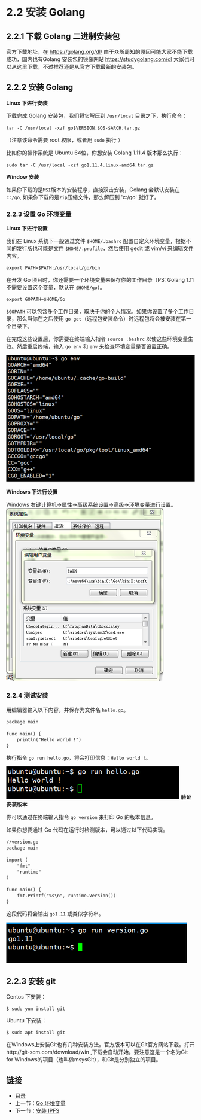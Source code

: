 # 2.2 安装 Golang


## 2.2.1 下载 Golang 二进制安装包

官方下载地址，在 https://golang.org/dl/ 由于众所周知的原因可能大家不能下载成功，国内也有Golang 安装包的镜像网站 https://studygolang.com/dl 大家也可以从这里下载，不过推荐还是从官方下载最新的安装包。

## 2.2.2 安装 Golang

**Linux 下进行安装**
	
下载完成 Golang 安装包，我们将它解压到 `/usr/local` 目录之下，执行命令：

`tar -C /usr/local -xzf go$VERSION.$OS-$ARCH.tar.gz` 

（注意该命令需要 root 权限，或者用 `sudo` 执行 ）
    
比如你的操作系统是 Ubuntu 64位，你想安装 Golang 1.11.4 版本那么执行：

`sudo tar -C /usr/local -xzf go1.11.4.linux-amd64.tar.gz`

**Window 安装**

如果你下载的是`MSI`版本的安装程序，直接双击安装，Golang 会默认安装在 `c:/go`,
	如果你下载的是`zip`压缩文件，那么解压到 'c:/go' 就好了。 


### 2.2.3 设置 Go 环境变量

**Linux 下进行设置**

我们在 Linux 系统下一般通过文件 `$HOME/.bashrc` 配置自定义环境变量，根据不同的发行版也可能是文件 `$HOME/.profile`，然后使用 gedit 或 vim/vi 来编辑文件内容。

	export PATH=$PATH:/usr/local/go/bin

在开发 Go 项目时，你还需要一个环境变量来保存你的工作目录（PS: Golang 1.11 不需要设置这个变量，默认在 `$HOME/go`）。

	export GOPATH=$HOME/Go

`$GOPATH` 可以包含多个工作目录，取决于你的个人情况。如果你设置了多个工作目录，那么当你在之后使用 `go get`（远程包安装命令）时远程包将会被安装在第一个目录下。

在完成这些设置后，你需要在终端输入指令 `source .bashrc` 以使这些环境变量生效。然后重启终端，输入 `go env` 和 `env` 来检查环境变量是否设置正确。

![goenv](images/2.0-goenv.png)

**Windows 下进行设置**

Windows 右键计算机->属性->高级系统设置->高级->环境变量进行设置。
![windows](images/2.0-windows-golang.png)

### 2.2.4 测试安装

用编辑器输入以下内容，并保存为文件名 `hello.go`。

	package main
		
	func main() {
		println("Hello world !")
	}


执行指令 `go run hello.go`，将会打印信息：`Hello world !`。

![hello](images/2.0-hello.png)
**验证安装版本**

你可以通过在终端输入指令 `go version` 来打印 Go 的版本信息。

如果你想要通过 Go 代码在运行时检测版本，可以通过以下代码实现。

	//version.go
	package main

	import (
		"fmt"
		"runtime"
	)

	func main() {
		fmt.Printf("%s\n", runtime.Version())
	}

这段代码将会输出 `go1.11` 或类似字符串。

![version](images/2.0-version.png)


## 2.2.3 安装 git

Centos 下安装：

	$ sudo yum install git

Ubuntu 下安装：

  	$ sudo apt install git

在Windows上安装Git也有几种安装方法。官方版本可以在Git官方网站下载。打开http://git-scm.com/download/win ,下载会自动开始。要注意这是一个名为Git for Windows的项目（也叫做msysGit），和Git是分别独立的项目。
	

## 链接

- [目录](directory.md)
- 上一节：[Go 环境变量](02.1.md)
- 下一节：[安装 IPFS](02.3.md)